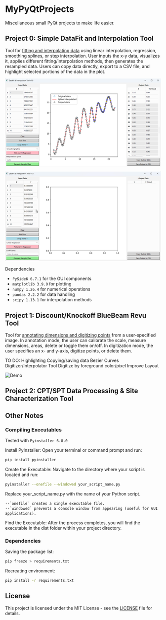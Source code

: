 # MyPyQtProjects

Miscellaneous small PyQt projects to make life easier.

## Project 0: Simple DataFit and Interpolation Tool

Tool for [fitting and interpolating data](https://github.com/kckuei/MyPyQtProjects/blob/main/interpolator/interpolator.py) using linear interpolation, regression, smoothing splines, or step interpolation. User inputs the x-y data, visualizes it, applies different fitting/interpolation methods, then generates the resampled data. Users can copy data directly, export to a CSV file, and highlight selected portions of the data in the plot.

![Smoothing spline](https://github.com/kckuei/MyPyQtProjects/blob/main/interpolator/assets/example-1-spline.png?raw=true)

![Demo](https://github.com/kckuei/MyPyQtProjects/blob/main/interpolator/assets/peek_demo.gif?raw=true)

Dependencies
* `PySide6 6.7.1` for the GUI components
* `matplotlib 3.9.0` for plotting
* `numpy 1.26.4` for numerical operations
* `pandas 2.2.2` for data handling
* `scipy 1.13.1` for interpolation methods

## Project 1: Discount/Knockoff BlueBeam Revu Tool

Tool for [annotating dimensions and digitizing points](https://github.com/kckuei/MyPyQtProjects/blob/main/imagecal/imageviewer3.py) from a user-specified image. In annotation mode, the user can calibrate the scale, measure dimensions, areas, delete or toggle them on/off. In digitization mode, the user specifies an x- and y-axis, digitize points, or delete them.

TO DO:
Highlighting
Copying/saving data
Bezier Curves Digitizer/Interpolator Tool
Digitize by foreground color/pixel
Improve Layout



![Demo](https://github.com/kckuei/MyPyQtProjects/blob/main/imagecal/assets/peek_demo.gif?raw=true)


## Project 2: CPT/SPT Data Processing & Site Characterization Tool

## Other Notes

### Compiling Executables

Tested with `Pyinstaller 6.8.0`

Install PyInstaller:
Open your terminal or command prompt and run:

```bash
pip install pyinstaller
```

Create the Executable:
Navigate to the directory where your script is located and run:

```bash
pyinstaller --onefile --windowed your_script_name.py
```

Replace your_script_name.py with the name of your Python script.

    --`onefile` creates a single executable file.
    --`windowed` prevents a console window from appearing (useful for GUI applications).

Find the Executable:
After the process completes, you will find the executable in the dist folder within your project directory.

### Dependencies

Saving the package list:

```bash
pip freeze > requirements.txt
```

Recreating environment:

```bash
pip install -r requirements.txt
```

## License

This project is licensed under the MIT License - see the [LICENSE](https://github.com/kckuei/MyPyQtProjects/blob/main/LICENSE.txt) file for details.